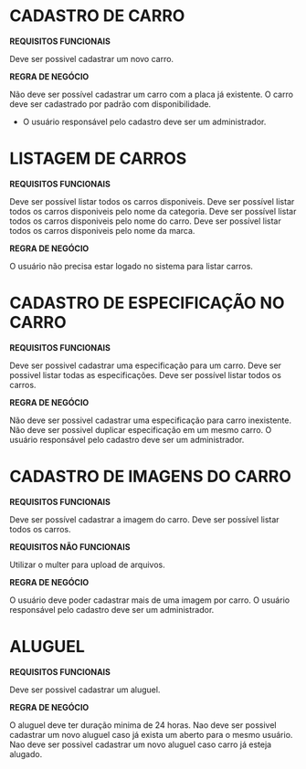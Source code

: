 # CADASTRO DE CARRO

**REQUISITOS FUNCIONAIS**

Deve ser possivel cadastrar um novo carro.

**REGRA DE NEGÓCIO**

Não deve ser possível cadastrar um carro com a placa já existente.
O carro deve ser cadastrado por padrão com disponibilidade.
* O usuário responsável pelo cadastro deve ser um administrador.

# LISTAGEM DE CARROS

**REQUISITOS FUNCIONAIS**

Deve ser possível listar todos os carros disponiveis.
Deve ser possível listar todos os carros disponiveis pelo nome da categoria.
Deve ser possível listar todos os carros disponiveis pelo nome do carro.
Deve ser possível listar todos os carros disponiveis pelo nome da marca.

**REGRA DE NEGÓCIO**

O usuário não precisa estar logado no sistema para listar carros.

# CADASTRO DE ESPECIFICAÇÃO NO CARRO

**REQUISITOS FUNCIONAIS**

Deve ser possivel cadastrar uma especificação para um carro.
Deve ser possivel listar todas as especificações.
Deve ser possível listar todos os carros.

**REGRA DE NEGÓCIO**

Não deve ser possivel cadastrar uma especificação para carro inexistente.
Não deve ser possivel duplicar especificação em um mesmo carro.
O usuário responsável pelo cadastro deve ser um administrador.

# CADASTRO DE IMAGENS DO CARRO

**REQUISITOS FUNCIONAIS**

Deve ser possível cadastrar a imagem do carro.
Deve ser possível listar todos os carros.

**REQUISITOS NÃO FUNCIONAIS**

Utilizar o multer para upload de arquivos.

**REGRA DE NEGÓCIO**

O usuário deve poder cadastrar mais de uma imagem por carro.
O usuário responsável pelo cadastro deve ser um administrador.

# ALUGUEL

**REQUISITOS FUNCIONAIS**

Deve ser possivel cadastrar um aluguel.

**REGRA DE NEGÓCIO**

O aluguel deve ter duração minima de 24 horas.
Nao deve ser possivel cadastrar um novo aluguel caso já exista um aberto para o mesmo usuário.
Nao deve ser possivel cadastrar um novo aluguel caso carro já esteja alugado.